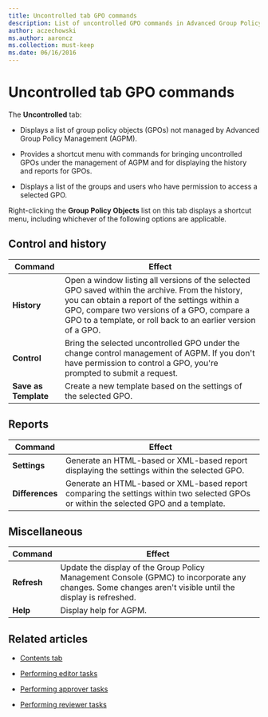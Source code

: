 ```yaml
---
title: Uncontrolled tab GPO commands
description: List of uncontrolled GPO commands in Advanced Group Policy Management (AGPM).
author: aczechowski
ms.author: aaroncz
ms.collection: must-keep
ms.date: 06/16/2016
---
```


# Uncontrolled tab GPO commands

The **Uncontrolled** tab:

- Displays a list of group policy objects (GPOs) not managed by Advanced Group Policy Management (AGPM).

- Provides a shortcut menu with commands for bringing uncontrolled GPOs under the management of AGPM and for displaying the history and reports for GPOs.

- Displays a list of the groups and users who have permission to access a selected GPO.

Right-clicking the **Group Policy Objects** list on this tab displays a shortcut menu, including whichever of the following options are applicable.

## Control and history

| Command | Effect |
|--|--|
| **History** | Open a window listing all versions of the selected GPO saved within the archive. From the history, you can obtain a report of the settings within a GPO, compare two versions of a GPO, compare a GPO to a template, or roll back to an earlier version of a GPO. |
| **Control** | Bring the selected uncontrolled GPO under the change control management of AGPM. If you don't have permission to control a GPO, you're prompted to submit a request. |
| **Save as Template** | Create a new template based on the settings of the selected GPO. |

## Reports

| Command | Effect |
|--|--|
| **Settings** | Generate an HTML-based or XML-based report displaying the settings within the selected GPO. |
| **Differences** | Generate an HTML-based or XML-based report comparing the settings within two selected GPOs or within the selected GPO and a template. |

## Miscellaneous

| Command | Effect |
|--|--|
| **Refresh** | Update the display of the Group Policy Management Console (GPMC) to incorporate any changes. Some changes aren't visible until the display is refreshed. |
| **Help** | Display help for AGPM. |

## Related articles

- [Contents tab](contents-tab-agpm40.md)

- [Performing editor tasks](performing-editor-tasks-agpm40.md)

- [Performing approver tasks](performing-approver-tasks-agpm40.md)

- [Performing reviewer tasks](performing-reviewer-tasks-agpm40.md)

